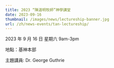 ```yaml
---
title: 2023 “陳道明牧師”神學講堂
date: 2023-09-16
thumbnail: /images/news/lectureship-banner.jpg
url: /zh/news-events/tan-lectureship/
---
```


2023 年 9 月 16 日 星期六 9am-3pm

地點：基神本部

主題講員: Dr. George Guthrie